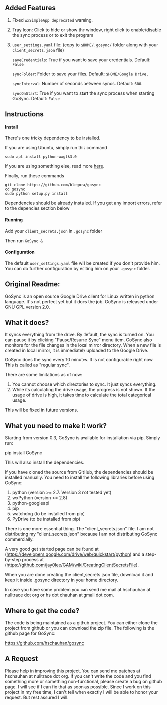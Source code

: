 Added Features
---------------

1. Fixed ``wxSimpleApp deprecated`` warning.

2. Tray Icon: Click to hide or show the window, right click to enable/disable the sync process or to exit the program

3. ``user_settings.yaml`` file: (copy to ``$HOME/.gosync/`` folder along with your ``client_secrets.json`` file)

    ``saveCredentials``: True if you want to save your credentials. Default: ``False``
    
    ``syncFolder``: Folder to save your files. Default: ``$HOME/Google Drive.``
    
    ``syncInterval``: Number of seconds between syncs. Default: ``600``.
    
    ``syncOnStart``: True if you want to start the sync process when starting GoSync. Default: ``False``

Instructions
------------

#### Install

There's one tricky dependency to be installed.

If you are using Ubuntu, simply run this command

    sudo apt install python-wxgtk3.0

If you are using something else, read more [here](https://wiki.wxpython.org/How%20to%20install%20wxPython).

Finally, run these commands

    git clone https://github.com/blegora/gosync
    cd gosync
    sudo python setup.py install
    
Dependencies should be already installed. If you get any import errors, refer to the depencies section below

#### Running

Add your ``client_secrets.json`` in ``.gosync`` folder

Then run ``GoSync &``

#### Configuration

The default ``user_settings.yaml`` file will be created if you don't provide him.
You can do further configuration by editing him on your ``.gosync`` folder.

Original Readme:
----------------

GoSync is an open source Google Drive client for Linux written in python language.
It's not perfect yet but it does the job. GoSync is released under GNU GPL version 2.0.

What it does?
------------
It syncs everything from the drive. By default, the sync is turned on. You can pause
it by clicking "Pause/Resume Sync" menu item. GoSync also monitors for the file changes
in the local mirror directory. When a new file is created in local mirror, it is
immediately uploaded to the Google Drive.

GoSync does the sync every 10 minutes. It is not configurable right now. This is called
as "regular sync".

There are some limitations as of now:
1. You cannot choose which directories to sync.
   It just syncs everything.
2. While its calculating the drive usage, the progress
   is not shown. If the usage of drive is high, it takes
   time to calculate the total categorical usage.

This will be fixed in future versions.

What you need to make it work?
------------------------------
Starting from version 0.3, GoSync is available for installation via pip. Simply run:

pip install GoSync

This will also install the dependencies.

If you have cloned the source from GitHub, the dependencies should be installed manually.
You need to install the following libraries before using GoSync:

1. python (version >= 2.7. Version 3 not tested yet)
2. wxPython  (version >= 2.8)
3. python-googleapi
4. pip
5. watchdog (to be installed from pip)
6. PyDrive (to be installed from pip)

There is one more essential thing. The "client_secrets.json" file. I am not distributing
my "client_secrets.json" because I am not distributing GoSync commercially.

A very good get started page can be found at (https://developers.google.com/drive/web/quickstart/python)
and a step-by-step process at (https://github.com/jay0lee/GAM/wiki/CreatingClientSecretsFile).

When you are done creating the client_secrets.json file, download it and keep it inside
.gosync directory in your home directory.

In case you have some problem you can send me mail at hschauhan at nulltrace dot org or
hs dot chauhan at gmail dot com.

Where to get the code?
----------------------
The code is being maintained as a github project. You can either clone the project from github or you
can download the zip file. The following is the github page for GoSync:

https://github.com/hschauhan/gosync

A Request
---------
Please help in improving this project. You can send me patches at hschauhan at nulltrace dot org. If you
can't write the code and you find something more or something non-functional, please create a bug on github
page. I will see if I can fix that as soon as possible. Since I work on this project in my free time, I
can't tell when exactly I will be able to honor your request. But rest assured I will.
